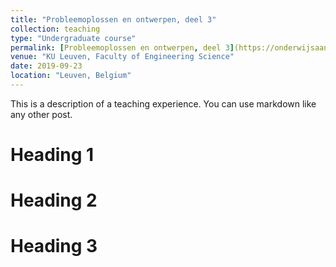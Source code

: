 ```yaml
---
title: "Probleemoplossen en ontwerpen, deel 3"
collection: teaching
type: "Undergraduate course"
permalink: [Probleemoplossen en ontwerpen, deel 3](https://onderwijsaanbod.kuleuven.be/syllabi/n/H01D4BN.htm)
venue: "KU Leuven, Faculty of Engineering Science"
date: 2019-09-23
location: "Leuven, Belgium"
---
```


This is a description of a teaching experience. You can use markdown like any other post.

Heading 1
======

Heading 2
======

Heading 3
======